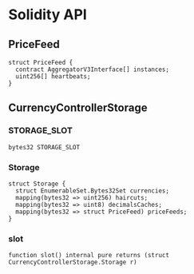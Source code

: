 # Solidity API

## PriceFeed

```solidity
struct PriceFeed {
  contract AggregatorV3Interface[] instances;
  uint256[] heartbeats;
}
```

## CurrencyControllerStorage

### STORAGE_SLOT

```solidity
bytes32 STORAGE_SLOT
```

### Storage

```solidity
struct Storage {
  struct EnumerableSet.Bytes32Set currencies;
  mapping(bytes32 => uint256) haircuts;
  mapping(bytes32 => uint8) decimalsCaches;
  mapping(bytes32 => struct PriceFeed) priceFeeds;
}
```

### slot

```solidity
function slot() internal pure returns (struct CurrencyControllerStorage.Storage r)
```

